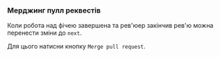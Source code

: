 ### Мерджинг пулл реквестів

Коли робота над фічею завершена та рев'юер закінчив рев'ю можна перенести зміни до `next`.

Для цього натисни кнопку `Merge pull request`.
